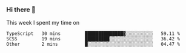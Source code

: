 ### Hi there 👋

<!--
**qiruohan/qiruohan** is a ✨ _special_ ✨ repository because its `README.md` (this file) appears on your GitHub profile.

Here are some ideas to get you started:

- 🔭 I’m currently working on ...
- 🌱 I’m currently learning ...
- 👯 I’m looking to collaborate on ...
- 🤔 I’m looking for help with ...
- 💬 Ask me about ...
- 📫 How to reach me: ...
- 😄 Pronouns: ...
- ⚡ Fun fact: ...
-->

This week I spent my time on 
<!--START_SECTION:waka-->
```text
TypeScript   30 mins         ██████████████▓░░░░░░░░░░   59.11 % 
SCSS         19 mins         █████████░░░░░░░░░░░░░░░░   36.42 % 
Other        2 mins          █░░░░░░░░░░░░░░░░░░░░░░░░   04.47 % 
```
<!--END_SECTION:waka-->
